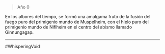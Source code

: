> Año 0

En los albores del tiempo, se formó una amalgama fruto de la fusión del fuego puro del primigenio mundo de Muspelheim, con el hielo puro del primigenio mundo de Niflheim en el centro del abismo llamado Ginnungagap.

---

#WhisperingVoid